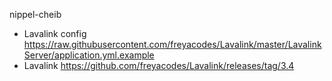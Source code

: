 nippel-cheib

- Lavalink config https://raw.githubusercontent.com/freyacodes/Lavalink/master/LavalinkServer/application.yml.example
- Lavalink https://github.com/freyacodes/Lavalink/releases/tag/3.4